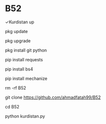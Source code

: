 # B52
✓Kurdistan up

pkg update

pkg upgrade 

pkg install git python

pip install requests 

pip install bs4 

pip install mechanize 

rm -rf B52

git clone https://github.com/ahmadfatah99/B52

cd B52

python kurdistan.py

